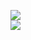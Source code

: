 [![](https://img.shields.io/badge/Made%20With-Github%20Spray-lightgrey.svg?style=for-the-badge&logo=github)](https://github.com/Annihil/github-spray#26638)  
[![](https://i.imgur.com/2DrTn0Z.gif)](https://github.com/Annihil/github-spray)